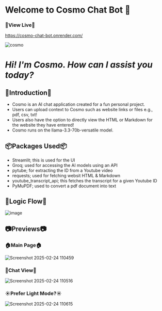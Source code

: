 # Welcome to Cosmo Chat Bot 🥳

### 🚀View Live🚀
https://cosmo-chat-bot.onrender.com/

![cosmo](https://github.com/user-attachments/assets/36f0f914-0296-49c3-9440-eb463563b6a8)

# _Hi! I'm Cosmo. How can I assist you today?_

## 👋Introduction👋
- Cosmo is an AI chat application created for a fun personal project.
- Users can upload context to Cosmo such as website links or files e.g., pdf, csv, txt!
- Users also have the option to directly view the HTML or Markdown for the website they have entered!
- Cosmo runs on the llama-3.3-70b-versatile model.

## 📦Packages Used📦
- Streamlit; this is used for the UI
- Groq; used for accessing the AI models using an API
- pytube; for extracting the ID from a Youtube video
- requests; used for fetching websit HTML & Markdown
- youtube_transcript_api; this fetches the transcript for a given Youtube ID
- PyMuPDF; used to convert a pdf document into text 

## 🧠Logic Flow🧠
![image](https://github.com/user-attachments/assets/77c9a029-0dcc-403a-a8d1-abdee8d6cdbc)


## 📷Previews📷
### 🏠Main Page🏠
![Screenshot 2025-02-24 110459](https://github.com/user-attachments/assets/2e30d514-a086-4e80-aa41-114f1f917b61)


### 💭Chat View💭
![Screenshot 2025-02-24 110516](https://github.com/user-attachments/assets/d7b6abe5-ed13-42cd-9318-1c538a74ce2b)

### ☀️Prefer Light Mode?☀️
![Screenshot 2025-02-24 110615](https://github.com/user-attachments/assets/8016d41c-025d-4549-92ab-d9e4b517f6f6)



